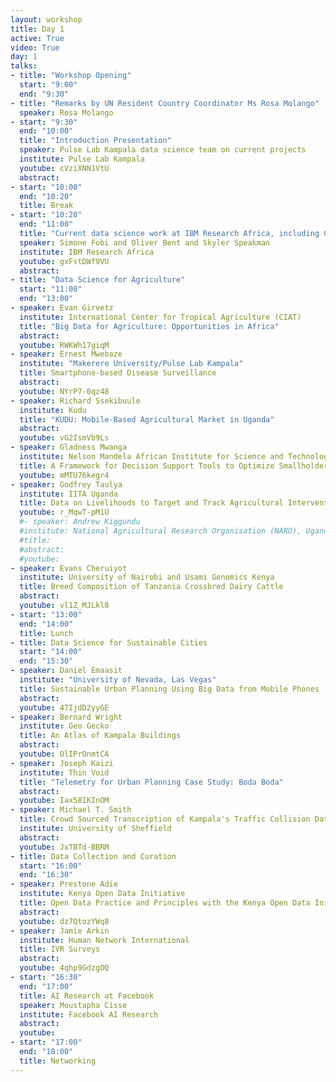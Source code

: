```yaml
---
layout: workshop
title: Day 1
active: True
video: True
day: 1
talks:
- title: "Workshop Opening"
  start: "9:00"
  end: "9:30"
- title: "Remarks by UN Resident Country Coordinator Ms Rosa Molango"
  speaker: Rosa Molango
- start: "9:30"
  end: "10:00"
  title: "Introduction Presentation"
  speaker: Pulse Lab Kampala data science team on current projects
  institute: Pulse Lab Kampala
  youtube: cVziXNN1VtU
  abstract:
- start: "10:00"
  end: "10:20"
  title: Break
- start: "10:20"
  end: "11:00"
  title: "Current data science work at IBM Research Africa, including Cognitive Companions in Healthcare and Education."
  speaker: Simone Fobi and Oliver Bent and Skyler Speakman
  institute: IBM Research Africa
  youtube: gxFstDWf9VU
  abstract:
- title: "Data Science for Agriculture"
  start: "11:00" 
  end: "13:00"
- speaker: Evan Girvetz
  institute: International Center for Tropical Agriculture (CIAT)
  title: "Big Data for Agriculture: Opportunities in Africa"
  abstract:
  youtube: RWKWh17giqM
- speaker: Ernest Mwebaze
  institute: "Makerere University/Pulse Lab Kampala"
  title: Smartphone-based Disease Surveillance
  abstract: 
  youtube: NYrP7-0qz48
- speaker: Richard Ssekibuule
  institute: Kudu
  title: "KUDU: Mobile-Based Agricultural Market in Uganda"
  abstract:
  youtube: vG2IsmVb9Ls
- speaker: Gladness Mwanga
  institute: Nelson Mandela African Institute for Science and Technology, Arusha, Tanzania  
  title: A Framework for Decision Support Tools to Optimize Smallholder Dairy Production in East Africa
  youtube: mMTU76kegr4
- speaker: Godfrey Taulya
  institute: IITA Uganda  
  title: Data on Livelihoods to Target and Track Agricultural Interventions
  youtube: r_MqwT-pM1U
  #- speaker: Andrew Kiggundu
  #institute: National Agricultural Research Organisation (NARO), Uganda
  #title: 
  #abstract:
  #youtube:
- speaker: Evans Cheruiyot
  institute: University of Nairobi and Usami Genomics Kenya
  title: Breed Composition of Tanzania Crossbred Dairy Cattle
  abstract:
  youtube: vl1Z_MJLkl8
- start: "13:00"
  end: "14:00"
  title: Lunch
- title: Data Science for Sustainable Cities
  start: "14:00"
  end: "15:30"
- speaker: Daniel Emaasit
  institute: "University of Nevada, Las Vegas"
  title: Sustainable Urban Planning Using Big Data from Mobile Phones
  abstract:
  youtube: 47IjdD2yyGE
- speaker: Bernard Wright
  institute: Geo Gecko
  title: An Atlas of Kampala Buildings
  abstract:
  youtube: OlIPrOnmtCA
- speaker: Joseph Kaizi
  institute: Thin Void
  title: "Telemetry for Urban Planning Case Study: Boda Boda"
  abstract:
  youtube: Iax58IKInOM
- speaker: Michael T. Smith
  title: Crowd Sourced Transcription of Kampala's Traffic Collision Data
  institute: University of Sheffield
  abstract:
  youtube: JxTBTd-BBRM
- title: Data Collection and Curation
  start: "16:00"
  end: "16:30"
- speaker: Prestone Adie
  institute: Kenya Open Data Initiative
  title: Open Data Practice and Principles with the Kenya Open Data Initiative
  abstract:
  youtube: dz7QtozYWq8
- speaker: Jamie Arkin
  institute: Human Network International 
  title: IVR Surveys
  abstract:
  youtube: 4qhp9GdzgOQ
- start: "16:30"
  end: "17:00"
  title: AI Research at Facebook
  speaker: Moustapha Cisse
  institute: Facebook AI Research
  abstract:
  youtube:
- start: "17:00"
  end: "18:00"
  title: Networking
---
```

